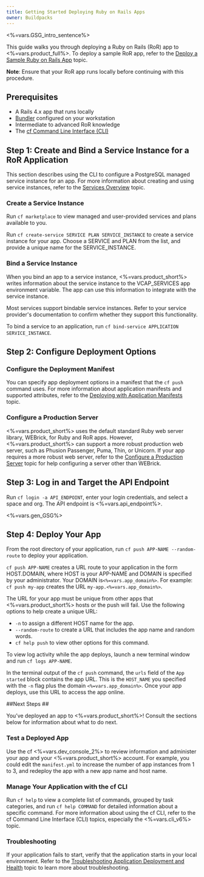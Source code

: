 ```yaml
---
title: Getting Started Deploying Ruby on Rails Apps
owner: Buildpacks
---
```


<strong></strong>

<%=vars.GSG_intro_sentence%>

This guide walks you through deploying a Ruby on Rails (RoR) app to <%=vars.product_full%>. To deploy a sample RoR app, refer to the [Deploy a Sample Ruby on Rails App](./sample-ror.html) topic.

<p class="note"><strong>Note</strong>: Ensure that your RoR app runs locally before continuing with this procedure.</p>

## <a id='prerequisites'></a>Prerequisites ##

* A Rails 4.x app that runs locally
* [Bundler](http://bundler.io) configured on your workstation
* Intermediate to advanced RoR knowledge
* The [cf Command Line Interface (CLI)](../../cf-cli/install-go-cli.html)

## <a id="service-instance"></a> Step 1: Create and Bind a Service Instance for a RoR Application ##

This section describes using the CLI to configure a PostgreSQL managed service instance for an app. For more information about creating and using service instances, refer to the [Services Overview](./../../devguide/services/index.html) topic.

### Create a Service Instance ###

Run `cf marketplace` to view managed and user-provided services and plans available to you.

Run `cf create-service SERVICE PLAN SERVICE_INSTANCE` to create a service instance for your app. Choose a SERVICE and PLAN from the list, and provide a unique name for the SERVICE_INSTANCE.

### Bind a Service Instance ###

When you bind an app to a service instance, <%=vars.product_short%> writes information about the service instance to the VCAP_SERVICES app environment variable. The app can use this information to integrate with the service instance.

Most services support bindable service instances. Refer to your service provider's documentation to confirm whether they support this functionality.

To bind a service to an application, run `cf bind-service APPLICATION SERVICE_INSTANCE`.


## <a id="deployment-options"></a> Step 2: Configure Deployment Options  ##

### Configure the Deployment Manifest ###

You can specify app deployment options in a manifest that the `cf push` command uses. For more information about application manifests and supported attributes, refer to the [Deploying with Application Manifests](./../../devguide/deploy-apps/manifest.html) topic.

### Configure a Production Server ###

<%=vars.product_short%> uses the default standard Ruby web server library, WEBrick, for Ruby and RoR apps. However, <%=vars.product_short%> can support a more robust production web server, such as Phusion Passenger, Puma, Thin, or Unicorn. If your app requires a more robust web server, refer to the [Configure a Production Server](./ruby-prod-server.html) topic for help configuring a server other than WEBrick.

## <a id="login"></a> Step 3: Log in and Target the API Endpoint ##

Run `cf login -a API_ENDPOINT`, enter your login credentials, and select a space and org. The API endpoint is <%=vars.api_endpoint%>.

  <%=vars.gen_GSG%>

## <a id="deploy"></a> Step 4: Deploy Your App ##

From the root directory of your application, run `cf push APP-NAME --random-route` to deploy your application.

`cf push APP-NAME` creates a URL route to your application in the form HOST.DOMAIN, where HOST is your APP-NAME and DOMAIN is specified by your administrator. Your DOMAIN is`<%=vars.app_domain%>`. For example: `cf push my-app` creates the URL `my-app.<%=vars.app_domain%>`.

The URL for your app must be unique from other apps that <%=vars.product_short%> hosts or the push will fail. Use the following options to help create a unique URL:

* `-n` to assign a different HOST name for the app.
* `--random-route` to create a URL that includes the app name and random words.
* `cf help push` to view other options for this command.

To view log activity while the app deploys, launch a new terminal window and run `cf logs APP-NAME`.

In the terminal output of the `cf push` command, the `urls` field of the `App started` block contains the app URL. This is the `HOST_NAME` you specified with the `-n` flag plus the domain `<%=vars.app_domain%>`. Once your app deploys, use this URL to access the app online.


##<a id="next"></a>Next Steps ##

You’ve deployed an app to <%=vars.product_short%>! Consult the sections below for information about what to do next.

### Test a Deployed App ###

Use the cf <%=vars.dev_console_2%> to review information and administer your app and your <%=vars.product_short%> account. For example, you could edit the `manifest.yml` to increase the number of app instances from 1 to 3, and redeploy the app with a new app name and host name.

### Manage Your Application with the cf CLI ###

Run `cf help` to view a complete list of commands, grouped by task categories, and run `cf help COMMAND` for detailed information about a specific command. For more information about using the cf CLI, refer to the cf Command Line Interface (CLI) topics, especially the <%=vars.cli_v6%> topic.


### Troubleshooting ###
If your application fails to start, verify that the application starts in your local environment. Refer to the [Troubleshooting Application Deployment and Health](./../../devguide/deploy-apps/troubleshoot-app-health.html) topic to learn more about troubleshooting.








